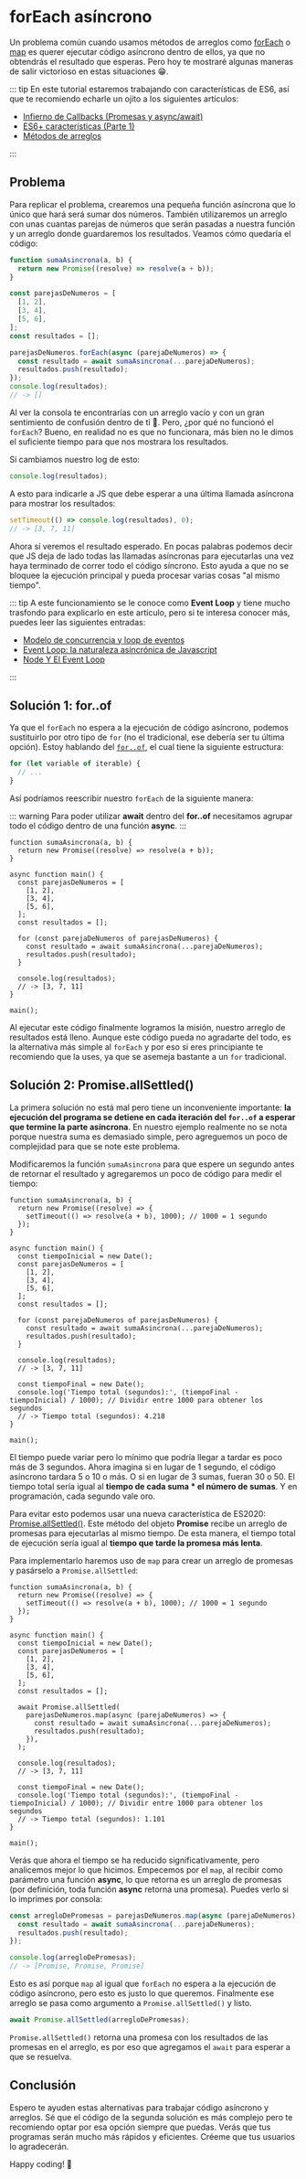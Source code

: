 # forEach asíncrono

Un problema común cuando usamos métodos de arreglos como [forEach](https://developer.mozilla.org/es/docs/Web/JavaScript/Reference/Global_Objects/Array/forEach) o [map](https://developer.mozilla.org/es/docs/Web/JavaScript/Reference/Global_Objects/Array/map) es querer ejecutar código asíncrono dentro de ellos, ya que no obtendrás el resultado que esperas. Pero hoy te mostraré algunas maneras de salir victorioso en estas situaciones 😁.

::: tip
En este tutorial estaremos trabajando con características de ES6, así que te recomiendo echarle un ojito a los siguientes artículos:

- [Infierno de Callbacks (Promesas y async/await)](../callback-hell/)
- [ES6+ características (Parte 1)](../es6-features/)
- [Métodos de arreglos](../array-methods/)

:::

## Problema

Para replicar el problema, crearemos una pequeña función asíncrona que lo único que hará será sumar dos números. También utilizaremos un arreglo con unas cuantas parejas de números que serán pasadas a nuestra función y un arreglo donde guardaremos los resultados. Veamos cómo quedaría el código:

```js
function sumaAsincrona(a, b) {
  return new Promise((resolve) => resolve(a + b));
}

const parejasDeNumeros = [
  [1, 2],
  [3, 4],
  [5, 6],
];
const resultados = [];

parejasDeNumeros.forEach(async (parejaDeNumeros) => {
  const resultado = await sumaAsincrona(...parejaDeNumeros);
  resultados.push(resultado);
});
console.log(resultados);
// -> []
```

Al ver la consola te encontrarías con un arreglo vacío y con un gran sentimiento de confusión dentro de ti 🥺. Pero, ¿por qué no funcionó el `forEach`? Bueno, en realidad no es que no funcionara, más bien no le dimos el suficiente tiempo para que nos mostrara los resultados.

Si cambiamos nuestro log de esto:

```js
console.log(resultados);
```

A esto para indicarle a JS que debe esperar a una última llamada asíncrona para mostrar los resultados:

```js
setTimeout(() => console.log(resultados), 0);
// -> [3, 7, 11]
```

Ahora sí veremos el resultado esperado. En pocas palabras podemos decir que JS deja de lado todas las llamadas asíncronas para ejecutarlas una vez haya terminado de correr todo el código síncrono. Esto ayuda a que no se bloquee la ejecución principal y pueda procesar varias cosas "al mismo tiempo".

::: tip
A este funcionamiento se le conoce como **Event Loop** y tiene mucho trasfondo para explicarlo en este artículo, pero si te interesa conocer más, puedes leer las siguientes entradas:

- [Modelo de concurrencia y loop de eventos](https://developer.mozilla.org/es/docs/Web/JavaScript/EventLoop)
- [Event Loop: la naturaleza asincrónica de Javascript](https://medium.com/@ubykuo/event-loop-la-naturaleza-asincr%C3%B3nica-de-javascript-78d0a9a3e03d)
- [Node Y El Event Loop](https://codigofacilito.com/articulos/nodejs-y-el-event-loop)

:::

## Solución 1: for..of

Ya que el `forEach` no espera a la ejecución de código asíncrono, podemos sustituirlo por otro tipo de `for` (no el tradicional, ese debería ser tu última opción). Estoy hablando del [`for..of`](https://developer.mozilla.org/es/docs/Web/JavaScript/Reference/Statements/for...of), el cual tiene la siguiente estructura:

```js
for (let variable of iterable) {
  // ...
}
```

Así podríamos reescribir nuestro `forEach` de la siguiente manera:

::: warning
Para poder utilizar **await** dentro del **for..of** necesitamos agrupar todo el código dentro de una función **async**.
:::

```js{5,13-16,20}
function sumaAsincrona(a, b) {
  return new Promise((resolve) => resolve(a + b));
}

async function main() {
  const parejasDeNumeros = [
    [1, 2],
    [3, 4],
    [5, 6],
  ];
  const resultados = [];

  for (const parejaDeNumeros of parejasDeNumeros) {
    const resultado = await sumaAsincrona(...parejaDeNumeros);
    resultados.push(resultado);
  }

  console.log(resultados);
  // -> [3, 7, 11]
}

main();
```

Al ejecutar este código finalmente logramos la misión, nuestro arreglo de resultados está lleno. Aunque este código pueda no agradarte del todo, es la alternativa más simple al `forEach` y por eso si eres principiante te recomiendo que la uses, ya que se asemeja bastante a un `for` tradicional.

## Solución 2: Promise.allSettled()

La primera solución no está mal pero tiene un inconveniente importante: **la ejecución del programa se detiene en cada iteración del `for..of` a esperar que termine la parte asíncrona**. En nuestro ejemplo realmente no se nota porque nuestra suma es demasiado simple, pero agreguemos un poco de complejidad para que se note este problema.

Modificaremos la función `sumaAsincrona` para que espere un segundo antes de retornar el resultado y agregaremos un poco de código para medir el tiempo:

```js{3,8,24-26}
function sumaAsincrona(a, b) {
  return new Promise((resolve) => {
    setTimeout(() => resolve(a + b), 1000); // 1000 = 1 segundo
  });
}

async function main() {
  const tiempoInicial = new Date();
  const parejasDeNumeros = [
    [1, 2],
    [3, 4],
    [5, 6],
  ];
  const resultados = [];

  for (const parejaDeNumeros of parejasDeNumeros) {
    const resultado = await sumaAsincrona(...parejaDeNumeros);
    resultados.push(resultado);
  }

  console.log(resultados);
  // -> [3, 7, 11]

  const tiempoFinal = new Date();
  console.log('Tiempo total (segundos):', (tiempoFinal - tiempoInicial) / 1000); // Dividir entre 1000 para obtener los segundos
  // -> Tiempo total (segundos): 4.218
}

main();
```

El tiempo puede variar pero lo mínimo que podría llegar a tardar es poco más de 3 segundos. Ahora imagina si en lugar de 1 segundo, el código asíncrono tardara 5 o 10 o más. O si en lugar de 3 sumas, fueran 30 o 50. El tiempo total sería igual al **tiempo de cada suma \* el número de sumas**. Y en programación, cada segundo vale oro.

Para evitar esto podemos usar una nueva característica de ES2020: [Promise.allSettled()](https://developer.mozilla.org/en-US/docs/Web/JavaScript/Reference/Global_Objects/Promise/allSettled). Este método del objeto **Promise** recibe un arreglo de promesas para ejecutarlas al mismo tiempo. De esta manera, el tiempo total de ejecución sería igual al **tiempo que tarde la promesa más lenta**.

Para implementarlo haremos uso de `map` para crear un arreglo de promesas y pasárselo a `Promise.allSettled`:

```js{16-21}
function sumaAsincrona(a, b) {
  return new Promise((resolve) => {
    setTimeout(() => resolve(a + b), 1000); // 1000 = 1 segundo
  });
}

async function main() {
  const tiempoInicial = new Date();
  const parejasDeNumeros = [
    [1, 2],
    [3, 4],
    [5, 6],
  ];
  const resultados = [];

  await Promise.allSettled(
    parejasDeNumeros.map(async (parejaDeNumeros) => {
      const resultado = await sumaAsincrona(...parejaDeNumeros);
      resultados.push(resultado);
    }),
  );

  console.log(resultados);
  // -> [3, 7, 11]

  const tiempoFinal = new Date();
  console.log('Tiempo total (segundos):', (tiempoFinal - tiempoInicial) / 1000); // Dividir entre 1000 para obtener los segundos
  // -> Tiempo total (segundos): 1.101
}

main();
```

Verás que ahora el tiempo se ha reducido significativamente, pero analicemos mejor lo que hicimos. Empecemos por el `map`, al recibir como parámetro una función **async**, lo que retorna es un arreglo de promesas (por definición, toda función **async** retorna una promesa). Puedes verlo si lo imprimes por consola:

```js
const arregloDePromesas = parejasDeNumeros.map(async (parejaDeNumeros) => {
  const resultado = await sumaAsincrona(...parejaDeNumeros);
  resultados.push(resultado);
});

console.log(arregloDePromesas);
// -> [Promise, Promise, Promise]
```

Esto es así porque `map` al igual que `forEach` no espera a la ejecución de código asíncrono, pero esto es justo lo que queremos. Finalmente ese arreglo se pasa como argumento a `Promise.allSettled()` y listo.

```js
await Promise.allSettled(arregloDePromesas);
```

`Promise.allSettled()` retorna una promesa con los resultados de las promesas en el arreglo, es por eso que agregamos el `await` para esperar a que se resuelva.

## Conclusión

Espero te ayuden estas alternativas para trabajar código asíncrono y arreglos. Sé que el código de la segunda solución es más complejo pero te recomiendo optar por esa opción siempre que puedas. Verás que tus programas serán mucho más rápidos y eficientes. Créeme que tus usuarios lo agradecerán.

Happy coding! 🥸

<Disqus />
